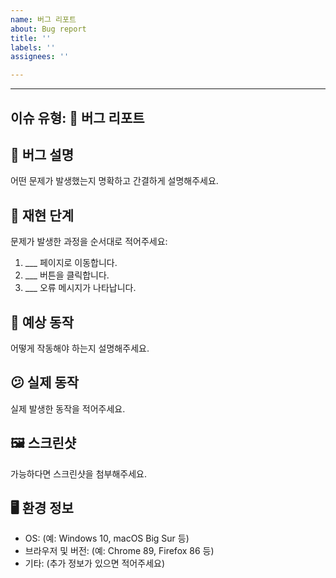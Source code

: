 ```yaml
---
name: 버그 리포트
about: Bug report
title: ''
labels: ''
assignees: ''

---
```


---
이슈 유형: 🐞 버그 리포트
---

## 🐛 버그 설명
어떤 문제가 발생했는지 명확하고 간결하게 설명해주세요.

## 🔁 재현 단계
문제가 발생한 과정을 순서대로 적어주세요:
1. ___ 페이지로 이동합니다.
2. ___ 버튼을 클릭합니다.
3. ___ 오류 메시지가 나타납니다.

## 🧐 예상 동작
어떻게 작동해야 하는지 설명해주세요.

## 😕 실제 동작
실제 발생한 동작을 적어주세요.

## 🖼️ 스크린샷
가능하다면 스크린샷을 첨부해주세요.

## 🖥️ 환경 정보
- OS: (예: Windows 10, macOS Big Sur 등)
- 브라우저 및 버전: (예: Chrome 89, Firefox 86 등)
- 기타: (추가 정보가 있으면 적어주세요)
